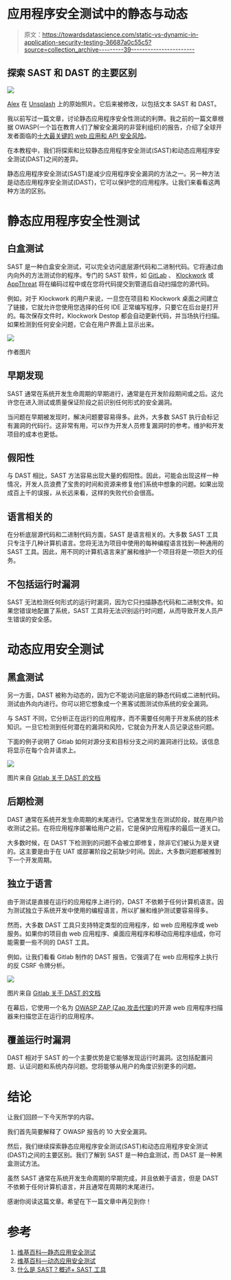 # 应用程序安全测试中的静态与动态

> 原文：<https://towardsdatascience.com/static-vs-dynamic-in-application-security-testing-36687a0c55c5?source=collection_archive---------39----------------------->

## 探索 SAST 和 DAST 的主要区别

![](img/c587331e3f1ad2db81026ed1440a55b1.png)

[Alex](https://unsplash.com/@worthyofelegance?utm_source=unsplash&utm_medium=referral&utm_content=creditCopyText) 在 [Unsplash](https://unsplash.com/s/photos/yin-yang?utm_source=unsplash&utm_medium=referral&utm_content=creditCopyText) 上的原始照片。它后来被修改，以包括文本 SAST 和 DAST。

我以前写过一篇文章，讨论静态应用程序安全性测试的利弊。我之前的一篇文章根据 OWASP(一个旨在教育人们了解安全漏洞的非营利组织)的报告，介绍了全球开发者面临的[十大最关键的 web 应用和 API 安全风险](https://owasp.org/www-project-top-ten/2017/)。

在本教程中，我们将探索和比较静态应用程序安全测试(SAST)和动态应用程序安全测试(DAST)之间的差异。

静态应用程序安全测试(SAST)是减少应用程序安全漏洞的方法之一。另一种方法是动态应用程序安全测试(DAST)，它可以保护您的应用程序。让我们来看看这两种方法的区别。

# 静态应用程序安全性测试

## 白盒测试

SAST 是一种白盒安全测试，可以完全访问底层源代码和二进制代码。它将通过由内向外的方法测试你的程序。专门的 SAST 软件，如 [GitLab](https://docs.gitlab.com/ee/user/application_security/sast/) 、 [Klockwork](https://www.perforce.com/products/klocwork) 或 [AppThreat](https://github.com/AppThreat/sast-scan) 将在编码过程中或在您将代码提交到管道后自动扫描您的源代码。

例如，对于 Klockwork 的用户来说，一旦您在项目和 Klockwork 桌面之间建立了链接，它就允许您使用您选择的任何 IDE 正常编写程序，只要它在后台是打开的。每次保存文件时，Klockwork Destop 都会自动更新代码，并当场执行扫描。如果检测到任何安全问题，它会在用户界面上显示出来。

![](img/e0e079ac74b796dd4dc8f80b5d2e19eb.png)

作者图片

## 早期发现

SAST 通常在系统开发生命周期的早期进行，通常是在开发阶段期间或之后。这允许您在进入测试或质量保证阶段之前识别任何形式的安全漏洞。

当问题在早期被发现时，解决问题要容易得多。此外，大多数 SAST 执行会标记有漏洞的代码行。这非常有用，可以作为开发人员修复漏洞时的参考。维护和开发项目的成本也更低。

## 假阳性

与 DAST 相比，SAST 方法容易出现大量的假阳性。因此，可能会出现这样一种情况，开发人员浪费了宝贵的时间和资源来修复他们系统中想象的问题。如果出现成百上千的误报，从长远来看，这样的失败代价会很高。

## 语言相关的

在分析底层源代码和二进制代码方面，SAST 是语言相关的。大多数 SAST 工具只专注于几种计算机语言。您将无法为项目中使用的每种编程语言找到一种通用的 SAST 工具。因此，用不同的计算机语言来扩展和维护一个项目将是一项巨大的任务。

## 不包括运行时漏洞

SAST 无法检测任何形式的运行时漏洞，因为它只扫描静态代码和二进制文件。如果您错误地配置了系统，SAST 工具将无法识别运行时问题，从而导致开发人员产生错误的安全感。

# 动态应用安全测试

## 黑盒测试

另一方面，DAST 被称为动态的，因为它不能访问底层的静态代码或二进制代码。测试由外向内进行。你可以把它想象成一个黑客试图测试你系统的安全漏洞。

与 SAST 不同，它分析正在运行的应用程序，而不需要任何用于开发系统的技术知识。一旦它检测到任何潜在的漏洞和风险，它就会为开发人员记录这些问题。

下面的例子说明了 Gitlab 如何对源分支和目标分支之间的漏洞进行比较。该信息将显示在每个合并请求上。

![](img/6d801c47c99539a13d744f366b200320.png)

图片来自 [Gitlab 关于 DAST 的文档](https://docs.gitlab.com/ee/user/application_security/dast/)

## 后期检测

DAST 通常在系统开发生命周期的末尾进行。它通常发生在测试阶段，就在用户验收测试之前。在将应用程序部署给用户之前，它是保护应用程序的最后一道关口。

大多数时候，在 DAST 下检测到的问题不会被立即修复，除非它们被认为是关键的。这主要是由于在 UAT 或部署阶段之前缺少时间。因此，大多数问题都被推到下一个开发周期。

## 独立于语言

由于测试是直接在运行的应用程序上进行的，DAST 不依赖于任何计算机语言。因为测试独立于系统开发中使用的编程语言，所以扩展和维护测试要容易得多。

然而，大多数 DAST 工具只支持特定类型的应用程序，如 web 应用程序或 web 服务。如果你的项目由 web 应用程序、桌面应用程序和移动应用程序组成，你可能需要一些不同的 DAST 工具。

例如，让我们看看 Gitlab 制作的 DAST 报告。它强调了在 web 应用程序上执行的反 CSRF 令牌分析。

![](img/b6cfef594616b51eb302957a016a844e.png)

图片来自 [Gitlab 关于 DAST 的文档](https://docs.gitlab.com/ee/user/application_security/dast/)

在幕后，它使用一个名为 [OWASP ZAP (Zap 攻击代理)](https://www.zaproxy.org/)的开源 web 应用程序扫描器来扫描您正在运行的应用程序。

## 覆盖运行时漏洞

DAST 相对于 SAST 的一个主要优势是它能够发现运行时漏洞。这包括配置问题、认证问题和系统内存问题。您将能够从用户的角度识别更多的问题。

# 结论

让我们回顾一下今天所学的内容。

我们首先简要解释了 OWASP 报告的 10 大安全漏洞。

然后，我们继续探索静态应用程序安全测试(SAST)和动态应用程序安全测试(DAST)之间的主要区别。我们了解到 SAST 是一种白盒测试，而 DAST 是一种黑盒测试方法。

虽然 SAST 通常在系统开发生命周期的早期完成，并且依赖于语言，但是 DAST 不依赖于任何计算机语言，并且通常在周期的末尾进行。

感谢你阅读这篇文章。希望在下一篇文章中再见到你！

# 参考

1.  [维基百科—静态应用安全测试](https://en.wikipedia.org/wiki/Static_application_security_testing)
2.  [维基百科—动态应用安全测试](https://en.wikipedia.org/wiki/Dynamic_application_security_testing)
3.  [什么是 SAST？概述+ SAST 工具](https://www.perforce.com/blog/kw/what-is-sast)